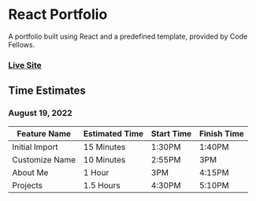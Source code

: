 # React Portfolio

A portfolio built using React and a predefined template, provided by Code Fellows.

### [Live Site](https://shepleysound-react-portfolio.netlify.app/)

## Time Estimates

### August 19, 2022

| Feature Name | Estimated Time | Start Time | Finish Time |
| ------------ | -------------- | ---------- | ----------- |
| Initial Import | 15 Minutes | 1:30PM | 1:40PM |
| Customize Name | 10 Minutes | 2:55PM | 3PM |
| About Me | 1 Hour | 3PM | 4:15PM |
| Projects | 1.5 Hours | 4:30PM | 5:10PM |
